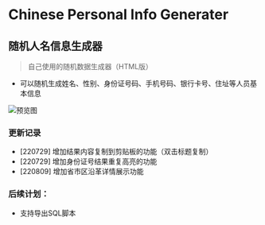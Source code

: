 # Chinese Personal Info Generater

## 随机人名信息生成器

> 自己使用的随机数据生成器（HTML版）

- 可以随机生成姓名、性别、身份证号码、手机号码、银行卡号、住址等人员基本信息

![预览图](https://user-images.githubusercontent.com/50565040/183583356-01f0a2b8-d6e6-4ec0-8c21-c34dd3e71f13.png)



### 更新记录
- [220729] 增加结果内容复制到剪贴板的功能（双击标题复制）
- [220729] 增加身份证号结果重复高亮的功能
- [220809] 增加省市区沿革详情展示功能


### 后续计划：
- 支持导出SQL脚本
